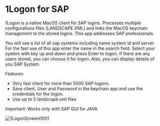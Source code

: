 # 1Logon for SAP


1Logon is a native MacOS client for SAP logins. Processes multiple configurations files (LANDSCAPE.XML) and links the MacOS keychain management to the stored logins. This app addresses SAP professionals.

You will see a list of all sap systems including name system id and server. For the fast use of this app enter the name in the search field. Select your system with key up and down and press Enter to logon. If there are any users stored, you can choose it for logon.
Also, you can display details of you SAP System.

Features:
- Very fast client for more than 5000 SAP logons.
- Save client, User and Password in the keychain app and use the credentials for the logon.
- Use up to 5 landscape.xml files

Important: Works only with SAP GUI for JAVA 

![1LogonScreen0001](https://user-images.githubusercontent.com/82931359/115772299-393f8300-a3af-11eb-907b-aa5e6e0e4c00.jpg)

